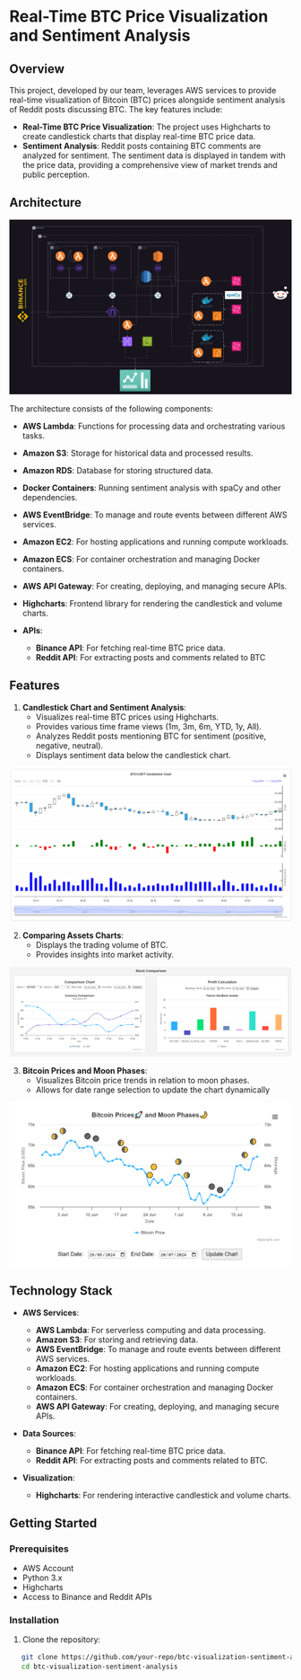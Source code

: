 # Real-Time BTC Price Visualization and Sentiment Analysis

## Overview

This project, developed by our team, leverages AWS services to provide real-time visualization of Bitcoin (BTC) prices alongside sentiment analysis of Reddit posts discussing BTC. The key features include:

- **Real-Time BTC Price Visualization**: The project uses Highcharts to create candlestick charts that display real-time BTC price data.
- **Sentiment Analysis**: Reddit posts containing BTC comments are analyzed for sentiment. The sentiment data is displayed in tandem with the price data, providing a comprehensive view of market trends and public perception.

## Architecture

![Diagram Picture](charts_and_diagram/diagram_picture.png)


The architecture consists of the following components:

- **AWS Lambda**: Functions for processing data and orchestrating various tasks.
- **Amazon S3**: Storage for historical data and processed results.
- **Amazon RDS**: Database for storing structured data.
- **Docker Containers**: Running sentiment analysis with spaCy and other dependencies.
- **AWS EventBridge**: To manage and route events between different AWS services.
- **Amazon EC2**: For hosting applications and running compute workloads.
- **Amazon ECS**: For container orchestration and managing Docker containers.
- **AWS API Gateway**: For creating, deploying, and managing secure APIs.

- **Highcharts**: Frontend library for rendering the candlestick and volume charts.
- **APIs**:
  - **Binance API**: For fetching real-time BTC price data.
  - **Reddit API**: For extracting posts and comments related to BTC

## Features

1. **Candlestick Chart and Sentiment Analysis**:
   - Visualizes real-time BTC prices using Highcharts.
   - Provides various time frame views (1m, 3m, 6m, YTD, 1y, All).
   - Analyzes Reddit posts mentioning BTC for sentiment (positive, negative, neutral).
   - Displays sentiment data below the candlestick chart.

![Bitcoin Prices and Moon Phases](charts_and_diagram/btc_price_sentiment.png)

2. **Comparing Assets Charts**:
   - Displays the trading volume of BTC.
   - Provides insights into market activity.

![Comparing Assets Charts](charts_and_diagram/compare_assets.png)


3. **Bitcoin Prices and Moon Phases**:
   - Visualizes Bitcoin price trends in relation to moon phases.
   - Allows for date range selection to update the chart dynamically

![Bitcoin Prices and Moon Phases](charts_and_diagram/moon_phases.png)

## Technology Stack

- **AWS Services**:
  - **AWS Lambda**: For serverless computing and data processing.
  - **Amazon S3**: For storing and retrieving data.
  - **AWS EventBridge**: To manage and route events between different AWS services.
  - **Amazon EC2**: For hosting applications and running compute workloads.
  - **Amazon ECS**: For container orchestration and managing Docker containers.
  - **AWS API Gateway**: For creating, deploying, and managing secure APIs.

- **Data Sources**:
  - **Binance API**: For fetching real-time BTC price data.
  - **Reddit API**: For extracting posts and comments related to BTC.

- **Visualization**:
  - **Highcharts**: For rendering interactive candlestick and volume charts.

## Getting Started

### Prerequisites

- AWS Account
- Python 3.x
- Highcharts
- Access to Binance and Reddit APIs

### Installation

1. Clone the repository:

```bash
   git clone https://github.com/your-repo/btc-visualization-sentiment-analysis.git
   cd btc-visualization-sentiment-analysis
```
